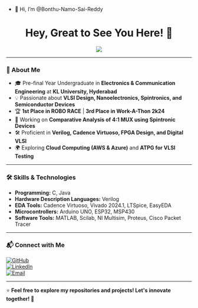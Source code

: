- 👋 Hi, I’m @Bonthu-Namo-Sai-Reddy


 
<h1 align="center">Hey, Great to See You Here! 👋</h1>

<p align="center">
  <img src="https://readme-typing-svg.herokuapp.com?color=3498db&center=true&vCenter=true&width=500&lines=VLSI Aspirant;Pre-Final+Year+ECE+Student;Exploring+VLSI+DV+%26+DFT&pause=1000" />
</p>



---

### 🚀 About Me
- 🎓 Pre-final Year Undergraduate in **Electronics & Communication Engineering** at **KL University, Hyderabad**  
- 💡 Passionate about **VLSI Design, Nanoelectronics, Spintronics, and Semiconductor Devices**  
- 🏆 **1st Place in ROBO RACE** | **3rd Place in Work-A-Thon 2k24**  
- 📡 Working on **Comparative Analysis of 4:1 MUX using Spintronic Devices**  
- 🛠️ Proficient in **Verilog, Cadence Virtuoso, FPGA Design, and Digital VLSI**  
- 🌍 Exploring **Cloud Computing (AWS & Azure)** and **ATPG for VLSI Testing**  

---

### 🛠️ Skills & Technologies  
- **Programming:** C, Java  
- **Hardware Description Languages:** Verilog  
- **EDA Tools:** Cadence Virtuoso, Vivado 2024.1, LTSpice, EasyEDA  
- **Microcontrollers:** Arduino UNO, ESP32, MSP430  
- **Software Tools:** MATLAB, Scilab, NI Multisim, Proteus, Cisco Packet Tracer  

---

### 📬 Connect with Me  
[![GitHub](https://img.shields.io/badge/GitHub-Bonthu--Namo--Sai--Reddy-181717?style=for-the-badge&logo=github)](https://github.com/Bonthu-Namo-Sai-Reddy)  
[![LinkedIn](https://img.shields.io/badge/LinkedIn-Bonthu%20Namo%20Sai%20Reddy-blue?style=for-the-badge&logo=linkedin)](https://www.linkedin.com/in/bonthu-namo-sai-reddy/)  
[![Email](https://img.shields.io/badge/Email-namosaireddy0211@gmail.com-red?style=for-the-badge&logo=gmail)](mailto:namosaireddy0211@gmail.com)  

---

⭐ **Feel free to explore my repositories and projects! Let's innovate together! 🚀**


<!---
Bonthu-Namo-Sai-Reddy/Bonthu-Namo-Sai-Reddy is a ✨ special ✨ repository because its `README.md` (this file) appears on your GitHub profile.
You can click the Preview link to take a look at your changes.
--->
